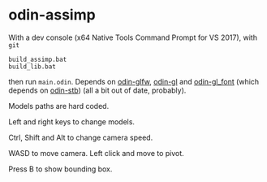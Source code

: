 # odin-assimp

With a dev console (x64 Native Tools Command Prompt for VS 2017), with `git`
```
build_assimp.bat
build_lib.bat
```
then run `main.odin`. Depends on [odin-glfw](https://github.com/vassvik/odin-glfw), [odin-gl](https://github.com/vassvik/odin-gl) and [odin-gl_font](https://github.com/vassvik/odin-gl_font) (which depends on [odin-stb](https://github.com/vassvik/odin-stb)) (all a bit out of date, probably). 

Models paths are hard coded. 

Left and right keys to change models. 

Ctrl, Shift and Alt to change camera speed. 

WASD to move camera. Left click and move to pivot.

Press B to show bounding box. 





